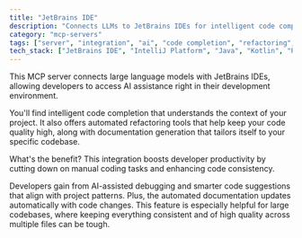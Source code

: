 ```yaml
---
title: "JetBrains IDE"
description: "Connects LLMs to JetBrains IDEs for intelligent code completion, automated refactoring, and context-aware documentation generation."
category: "mcp-servers"
tags: ["server", "integration", "ai", "code completion", "refactoring", "documentation generation"]
tech_stack: ["JetBrains IDE", "IntelliJ Platform", "Java", "Kotlin", "Python", "AI"]
---
```


This MCP server connects large language models with JetBrains IDEs, allowing developers to access AI assistance right in their development environment. 

You'll find intelligent code completion that understands the context of your project. It also offers automated refactoring tools that help keep your code quality high, along with documentation generation that tailors itself to your specific codebase.

What's the benefit? This integration boosts developer productivity by cutting down on manual coding tasks and enhancing code consistency.

Developers gain from AI-assisted debugging and smarter code suggestions that align with project patterns. Plus, the automated documentation updates automatically with code changes. This feature is especially helpful for large codebases, where keeping everything consistent and of high quality across multiple files can be tough.